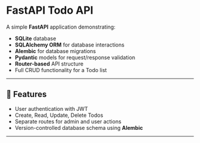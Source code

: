 # FastAPI Todo API

A simple **FastAPI** application demonstrating:

- **SQLite** database
- **SQLAlchemy ORM** for database interactions
- **Alembic** for database migrations
- **Pydantic** models for request/response validation
- **Router-based** API structure
- Full CRUD functionality for a Todo list

---

## 🚀 Features
- User authentication with JWT
- Create, Read, Update, Delete Todos
- Separate routes for admin and user actions
- Version-controlled database schema using **Alembic**

---






